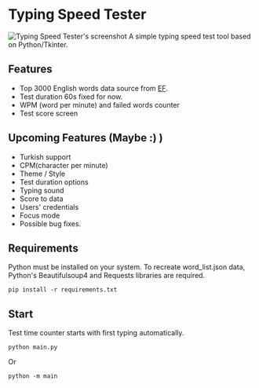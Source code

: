 # Typing Speed Tester

![Typing Speed Tester's screenshot](https://github.com/cihatertem/typing_speed_tester/blob/master/screenshot.png?raw=true)
A simple typing speed test tool based on Python/Tkinter.

## Features

* Top 3000 English words data source
  from [EF](https://www.ef.com/wwen/english-resources/english-vocabulary/top-3000-words/).
* Test duration 60s fixed for now.
* WPM (word per minute) and failed words counter
* Test score screen

## Upcoming Features (Maybe :) )

* Turkish support
* CPM(character per minute)
* Theme / Style
* Test duration options
* Typing sound
* Score to data
* Users' credentials
* Focus mode
* Possible bug fixes.

## Requirements

Python must be installed on your system.
To recreate word_list.json data, Python's Beautifulsoup4 and Requests libraries are required.

```shell
pip install -r requirements.txt
```

## Start

Test time counter starts with first typing automatically.

```shell
python main.py
```

Or

```shell
python -m main
```
